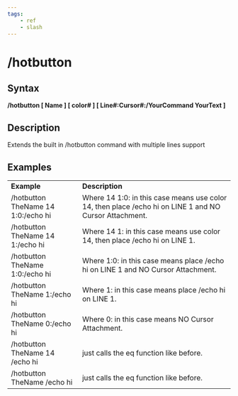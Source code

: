 ```yaml
---
tags:
    - ref
    - slash
---
```

# /hotbutton

## Syntax

**/hotbutton [ Name \] \[ color\# \] \[ Line\#:Cursor\#:/YourCommand YourText ]**

## Description

Extends the built in /hotbutton command with multiple lines support

## Examples

|  |  |
| :--- | :--- |
| **Example** | **Description** |
| /hotbutton TheName 14 1:0:/echo hi | Where 14 1:0: in this case means use color 14, then place /echo hi on LINE 1 and NO Cursor Attachment. |
| /hotbutton TheName 14 1:/echo hi | Where 14 1: in this case means use color 14, then place /echo hi on LINE 1. |
| /hotbutton TheName 1:0:/echo hi | Where 1:0: in this case means place /echo hi on LINE 1 and NO Cursor Attachment. |
| /hotbutton TheName 1:/echo hi | Where 1: in this case means place /echo hi on LINE 1. |
| /hotbutton TheName 0:/echo hi | Where 0: in this case means NO Cursor Attachment. |
| /hotbutton TheName 14 /echo hi | just calls the eq function like before. |
| /hotbutton TheName /echo hi | just calls the eq function like before. |

